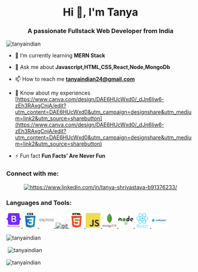 <h1 align="center">Hi 👋, I'm Tanya</h1>
<h3 align="center">A passionate Fullstack Web Developer from India</h3>

<p align="left"> <img src="https://komarev.com/ghpvc/?username=tanyaindian&label=Profile%20views&color=0e75b6&style=flat" alt="tanyaindian" /> </p>

- 🌱 I’m currently learning **MERN Stack**

- 💬 Ask me about **Javascript,HTML,CSS,React,Node,MongoDb**

- 📫 How to reach me **tanyaindian24@gmail.com**

- 📄 Know about my experiences [https://www.canva.com/design/DAE6HUcWxd0/_dJn6liw6-zEh3RAxgCnjA/edit?utm_content=DAE6HUcWxd0&utm_campaign=designshare&utm_medium=link2&utm_source=sharebutton](https://www.canva.com/design/DAE6HUcWxd0/_dJn6liw6-zEh3RAxgCnjA/edit?utm_content=DAE6HUcWxd0&utm_campaign=designshare&utm_medium=link2&utm_source=sharebutton)

- ⚡ Fun fact **Fun Facts’ Are Never Fun**

<h3 align="left">Connect with me:</h3>
<p align="center">
<a href="https://www.linkedin.com/in/tanya-shrivastava-b91376233/" target="blank"><img align="center" src="https://raw.githubusercontent.com/rahuldkjain/github-profile-readme-generator/master/src/images/icons/Social/linked-in-alt.svg" alt="https://www.linkedin.com/in/tanya-shrivastava-b91376233/" height="30" width="40" /></a>
</p>

<h3 align="left">Languages and Tools:</h3>
<p align="left"> <a href="https://getbootstrap.com" target="_blank" rel="noreferrer"> <img src="https://raw.githubusercontent.com/devicons/devicon/master/icons/bootstrap/bootstrap-plain-wordmark.svg" alt="bootstrap" width="40" height="40"/> </a> <a href="https://www.w3schools.com/css/" target="_blank" rel="noreferrer"> <img src="https://raw.githubusercontent.com/devicons/devicon/master/icons/css3/css3-original-wordmark.svg" alt="css3" width="40" height="40"/> </a> <a href="https://expressjs.com" target="_blank" rel="noreferrer"> <img src="https://raw.githubusercontent.com/devicons/devicon/master/icons/express/express-original-wordmark.svg" alt="express" width="40" height="40"/> </a> <a href="https://git-scm.com/" target="_blank" rel="noreferrer"> <img src="https://www.vectorlogo.zone/logos/git-scm/git-scm-icon.svg" alt="git" width="40" height="40"/> </a> <a href="https://www.w3.org/html/" target="_blank" rel="noreferrer"> <img src="https://raw.githubusercontent.com/devicons/devicon/master/icons/html5/html5-original-wordmark.svg" alt="html5" width="40" height="40"/> </a> <a href="https://developer.mozilla.org/en-US/docs/Web/JavaScript" target="_blank" rel="noreferrer"> <img src="https://raw.githubusercontent.com/devicons/devicon/master/icons/javascript/javascript-original.svg" alt="javascript" width="40" height="40"/> </a> <a href="https://www.mongodb.com/" target="_blank" rel="noreferrer"> <img src="https://raw.githubusercontent.com/devicons/devicon/master/icons/mongodb/mongodb-original-wordmark.svg" alt="mongodb" width="40" height="40"/> </a> <a href="https://nodejs.org" target="_blank" rel="noreferrer"> <img src="https://raw.githubusercontent.com/devicons/devicon/master/icons/nodejs/nodejs-original-wordmark.svg" alt="nodejs" width="40" height="40"/> </a> <a href="https://reactjs.org/" target="_blank" rel="noreferrer"> <img src="https://raw.githubusercontent.com/devicons/devicon/master/icons/react/react-original-wordmark.svg" alt="react" width="40" height="40"/> </a> <a href="https://webpack.js.org" target="_blank" rel="noreferrer"> <img src="https://raw.githubusercontent.com/devicons/devicon/d00d0969292a6569d45b06d3f350f463a0107b0d/icons/webpack/webpack-original-wordmark.svg" alt="webpack" width="40" height="40"/> </a> </p>



<p><img align="center" src="https://github-readme-stats.vercel.app/api/top-langs?username=tanyaindian&show_icons=true&locale=en&layout=compact" alt="tanyaindian" /></p>

<p>&nbsp;<img align="center" src="https://github-readme-stats.vercel.app/api?username=tanyaindian&show_icons=true&locale=en" alt="tanyaindian" /></p>

<p><img align="center" src="https://github-readme-streak-stats.herokuapp.com/?user=tanyaindian&" alt="tanyaindian" /></p>
